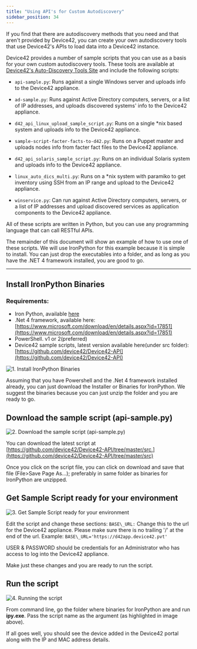 ```yaml
---
title: "Using API's for Custom Autodiscovery"
sidebar_position: 34
---
```

If you find that there are autodiscovery methods that you need and that aren't provided by Device42, you can create your own autodiscovery tools that use Device42's APIs to load data into a Device42 instance.

Device42 provides a number of sample scripts that you can use as a basis for your own custom autodiscovery tools. These tools are available at [Device42's Auto-Discovery Tools Site](https://github.com/device42/Device42-API) and include the following scripts:

- `api-sample.py`: Runs against a single Windows server and uploads info to the Device42 appliance.

- `ad-sample.py`: Runs against Active Directory computers, servers, or a list of IP addresses, and uploads discovered systems' info to the Device42 appliance.

- `d42_api_linux_upload_sample_script.py`: Runs on a single *nix based system and uploads info to the Device42 appliance.

- `sample-script-facter-facts-to-d42.py`: Runs on a Puppet master and uploads nodes info from facter fact files to the Device42 appliance.

- `d42_api_solaris_sample_script.py`: Runs on an individual Solaris system and uploads info to the Device42 appliance.

- `linux_auto_dics_multi.py`: Runs on a *nix system with paramiko to get inventory using SSH from an IP range and upload to the Device42 appliance.

- `winservice.py`: Can run against Active Directory computers, servers, or a list of IP addresses and upload discovered services as application components to the Device42 appliance.

All of these scripts are written in Python, but you can use any programming language that can call RESTful APIs.

The remainder of this document will show an example of how to use one of these scripts. We will use IronPython for this example because it is simple to install. You can just drop the executables into a folder, and as long as you have the .NET 4 framework installed, you are good to go.

* * *

## Install IronPython Binaries

### Requirements:

- Iron Python, available [here](https://ironpython.net/download/)
- .Net 4 framework, available here: [https://www.microsoft.com/download/en/details.aspx?id=17851](https://www.microsoft.com/download/en/details.aspx?id=17851)
- PowerShell. v1 or 2(preferred)
- Device42 sample scripts, latest version available here(under src folder): [https://github.com/device42/Device42-API](https://github.com/device42/Device42-API)

![1. Install IronPython Binaries](/assets/images/wpid2786-1._Install_IronPython_Binaries.png)

Assuming that you have Powershell and the .Net 4 framework installed already, you can just download the Installer or Binaries for IronPython. We suggest the binaries because you can just unzip the folder and you are ready to go.

## Download the sample script (api-sample.py)

![2. Download the sample script (api-sample.py)](/assets/images/wpid2787-2._Download_the_sample_script__api-sample.py_.png)

You can download the latest script at [https://github.com/device42/Device42-API/tree/master/src.](https://github.com/device42/Device42-API/tree/master/src)

Once you click on the script file, you can click on download and save that file (File>Save Page As...); preferably in same folder as binaries for IronPython are unzipped.

## Get Sample Script ready for your environment

![3. Get Sample Script ready for your environment](/assets/images/wpid2788-3.png)

Edit the script and change these sections: `BASE\_URL:` Change this to the url for the Device42 appliance. Please make sure there is no trailing '/' at the end of the url. Example: `BASE\_URL='https://d42app.device42.pvt'`

USER & PASSWORD should be credentials for an Administrator who has access to log into the Device42 appliance.

Make just these changes and you are ready to run the script.

## Run the script

![4. Running the script](/assets/images/wpid2789-4.png)

From command line, go the folder where binaries for IronPython are and run **ipy.exe**. Pass the script name as the argument (as highlighted in image above).

If all goes well, you should see the device added in the Device42 portal along with the IP and MAC address details.
